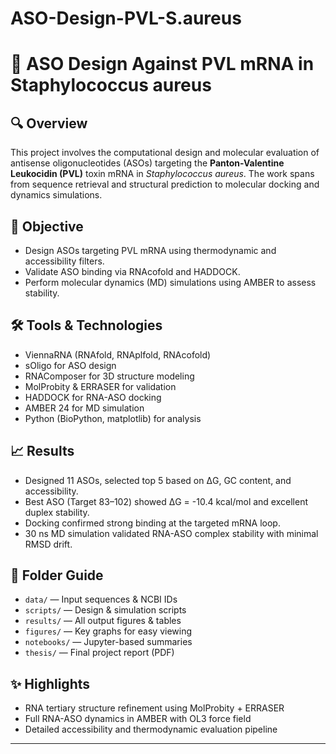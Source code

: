 # ASO-Design-PVL-S.aureus
# 🧬 ASO Design Against PVL mRNA in Staphylococcus aureus

## 🔍 Overview
This project involves the computational design and molecular evaluation of antisense oligonucleotides (ASOs) targeting the **Panton-Valentine Leukocidin (PVL)** toxin mRNA in *Staphylococcus aureus*. The work spans from sequence retrieval and structural prediction to molecular docking and dynamics simulations.

## 🎯 Objective
- Design ASOs targeting PVL mRNA using thermodynamic and accessibility filters.
- Validate ASO binding via RNAcofold and HADDOCK.
- Perform molecular dynamics (MD) simulations using AMBER to assess stability.

## 🛠️ Tools & Technologies
- ViennaRNA (RNAfold, RNAplfold, RNAcofold)
- sOligo for ASO design
- RNAComposer for 3D structure modeling
- MolProbity & ERRASER for validation
- HADDOCK for RNA-ASO docking
- AMBER 24 for MD simulation
- Python (BioPython, matplotlib) for analysis

## 📈 Results
- Designed 11 ASOs, selected top 5 based on ΔG, GC content, and accessibility.
- Best ASO (Target 83–102) showed ΔG = -10.4 kcal/mol and excellent duplex stability.
- Docking confirmed strong binding at the targeted mRNA loop.
- 30 ns MD simulation validated RNA-ASO complex stability with minimal RMSD drift.

## 📂 Folder Guide
- `data/` — Input sequences & NCBI IDs
- `scripts/` — Design & simulation scripts
- `results/` — All output figures & tables
- `figures/` — Key graphs for easy viewing
- `notebooks/` — Jupyter-based summaries
- `thesis/` — Final project report (PDF)

## ✨ Highlights
- RNA tertiary structure refinement using MolProbity + ERRASER
- Full RNA-ASO dynamics in AMBER with OL3 force field
- Detailed accessibility and thermodynamic evaluation pipeline

---
